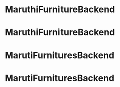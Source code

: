 # MaruthiFurnitureBackend
# MaruthiFurnitureBackend
# MarutiFurnituresBackend
# MarutiFurnituresBackend
